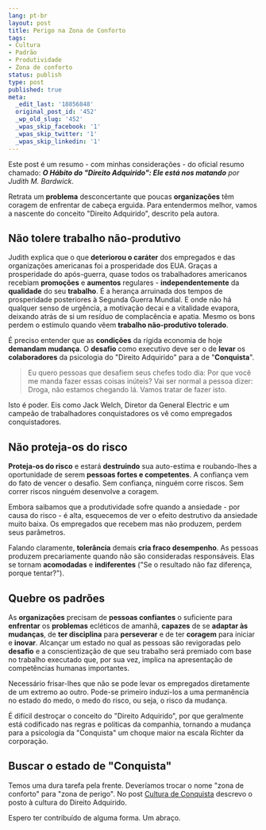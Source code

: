```yaml
---
lang: pt-br
layout: post
title: Perigo na Zona de Conforto
tags:
- Cultura
- Padrão
- Produtividade
- Zona de conforto
status: publish
type: post
published: true
meta:
  _edit_last: '18856848'
  original_post_id: '452'
  _wp_old_slug: '452'
  _wpas_skip_facebook: '1'
  _wpas_skip_twitter: '1'
  _wpas_skip_linkedin: '1'
---
```

<p>Este post é um resumo - com minhas considerações - do oficial resumo chamado: <em><strong>O Hábito do "Direito Adquirido": Ele está nos matando</strong> por Judith M. Bardwick</em>.</p>
<p>Retrata um <strong>problema</strong> desconcertante que poucas <strong>organizações</strong> têm coragem de enfrentar de cabeça erguida. Para entendermos melhor, vamos a nascente do conceito "Direito Adquirido", descrito pela autora.</p>

<h2>Não tolere trabalho não-produtivo</h2>
<p>Judith explica que o que <strong>deteriorou o caráter</strong> dos empregados e das organizações americanas foi a prosperidade dos EUA. Graças a prosperidade do após-guerra, quase todos os trabalhadores americanos recebiam <strong>promoções</strong> e <strong>aumentos</strong> regulares - <strong>independentemente</strong> da <strong>qualidade</strong> do seu <strong>trabalho</strong>. É a herança arruinada dos tempos de prosperidade posteriores à Segunda Guerra Mundial. E onde não há qualquer senso de urgência, a motivação decai e a vitalidade evapora, deixando atrás de si um resíduo de complacência e apatia. Mesmo os bons perdem o estímulo quando vêem <strong>trabalho não-produtivo tolerado</strong>.</p>
<p>É preciso entender que as <strong>condições</strong> da rígida economia de hoje <strong>demandam mudança</strong>. O <strong>desafio</strong> como executivo deve ser o de <strong>levar</strong> os <strong>colaboradores</strong> da psicologia do "Direito Adquirido" para a de "<strong>Conquista</strong>".</p>

<blockquote>Eu quero pessoas que desafiem seus chefes todo dia: Por que você me manda fazer essas coisas inúteis? Vai ser normal a pessoa dizer: Droga, não estamos chegando lá. Vamos tratar de fazer isto.</blockquote>
<p>Isto é poder. Eis como Jack Welch, Diretor da General Electric e um campeão de trabalhadores conquistadores os vê como empregados conquistadores.</p>

<h2>Não proteja-os do risco</h2>
<p><strong>Proteja-os do risco</strong> e estará <strong>destruindo</strong> sua auto-estima e roubando-lhes a oportunidade de serem <strong>pessoas fortes e competentes</strong>. A confiança vem do fato de vencer o desafio. Sem confiança, ninguém corre riscos. Sem correr riscos ninguém desenvolve a coragem.</p>
<p>Embora saibamos que a produtividade sofre quando a ansiedade - por causa do risco - é alta, esquecemos de ver o efeito destrutivo da ansiedade muito baixa. Os empregados que recebem mas não produzem, perdem seus parâmetros.</p>
<p>Falando claramente, <strong>tolerância</strong> demais <strong>cria fraco desempenho</strong>. As pessoas produzem precariamente quando não são consideradas responsáveis. Elas se tornam <strong>acomodadas</strong> e <strong>indiferentes</strong> ("Se o resultado não faz diferença, porque tentar?").</p>

<h2>Quebre os padrões</h2>
<p>As <strong>organizações</strong> precisam de <strong>pessoas confiantes</strong> o suficiente para <strong>enfrentar</strong> os <strong>problemas</strong> ecléticos de amanhã, <strong>capazes</strong> de se <strong>adaptar às mudanças</strong>, de <strong>ter disciplina</strong> para <strong>perseverar</strong> e de ter <strong>coragem</strong> para iniciar e <strong>inovar</strong>. Alcançar um estado no qual as pessoas são revigoradas pelo <strong>desafio</strong> e a conscientização de que seu trabalho será premiado com base no trabalho executado que, por sua vez, implica na apresentação de competências humanas importantes.</p>
<p>Necessário frisar-lhes que não se pode levar os empregados diretamente de um extremo ao outro. Pode-se primeiro induzi-los a uma permanência no estado do medo, o medo do risco, ou seja, o risco da mudança.</p>
<p>É difícil destroçar o conceito do "Direito Adquirido", por que geralmente está codificado nas regras e políticas da companhia, tornando a mudança para a psicologia da "Conquista" um choque maior na escala Richter da corporação.</p>

<h2>Buscar o estado de "Conquista"</h2>

Temos uma dura tarefa pela frente. Deveríamos trocar o nome "zona de conforto" para "zona de perigo".
No post <a title="Cultura de Conquista – Parte 1" href="{{ site.url }}/cultura-de-conquista-parte-1/">Cultura de Conquista</a> descrevo o posto à cultura do Direito Adquirido.

Espero ter contribuído de alguma forma.
Um abraço.
